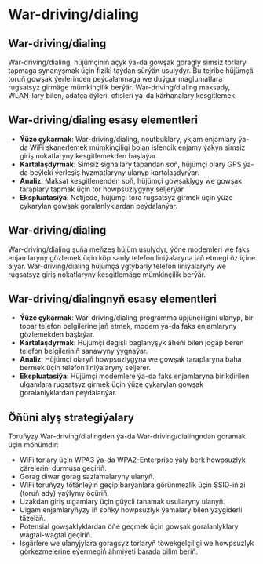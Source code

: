 # War-driving/dialing

## War-driving/dialing

War-driving/dialing, hüjümçiniň açyk ýa-da gowşak goragly simsiz torlary tapmaga synanyşmak üçin fiziki taýdan sürýän usulydyr. Bu tejribe hüjümçä toruň gowşak ýerlerinden peýdalanmaga we duýgur maglumatlara rugsatsyz girmäge mümkinçilik berýär. War-driving/dialing maksady, WLAN-lary bilen, adatça öýleri, ofisleri ýa-da kärhanalary kesgitlemek.

## War-driving/dialing esasy elementleri

- **Ýüze çykarmak**: War-driving/dialing, noutbuklary, ykjam enjamlary ýa-da WiFi skanerlemek mümkinçiligi bolan islendik enjamy ýakyn simsiz giriş nokatlaryny kesgitlemekden başlaýar.
- **Kartalaşdyrmak**: Simsiz signallary tapandan soň, hüjümçi olary GPS ýa-da beýleki ýerleşiş hyzmatlaryny ulanyp kartalaşdyrýar.
- **Analiz**: Maksat kesgitlenenden soň, hüjümçi gowşaklygy we gowşak taraplary tapmak üçin tor howpsuzlygyny seljerýär.
- **Ekspluatasiýa**: Netijede, hüjümçi tora rugsatsyz girmek üçin ýüze çykarylan gowşak goralanlyklardan peýdalanýar.

## War-driving/dialing

War-driving/dialing şuňa meňzeş hüjüm usulydyr, ýöne modemleri we faks enjamlaryny gözlemek üçin köp sanly telefon liniýalaryna jaň etmegi öz içine alýar. War-driving/dialing hüjümçä ygtybarly telefon liniýalaryny we rugsatsyz giriş nokatlaryny kesgitlemäge mümkinçilik berýär.

## War-driving/dialingnyň esasy elementleri

- **Ýüze çykarmak**: War-driving/dialing programma üpjünçiligini ulanyp, bir topar telefon belgilerine jaň etmek, modem ýa-da faks enjamlaryny gözlemekden başlaýar.
- **Kartalaşdyrmak**: Hüjümçi degişli baglanyşyk äheňi bilen jogap beren telefon belgileriniň sanawyny ýygnaýar.
- **Analiz**: Hüjümçi olaryň howpsuzlygyna we gowşak taraplaryna baha bermek üçin telefon liniýalaryny seljerer.
- **Ekspluatasiýa**: Hüjümçi modemlere ýa-da faks enjamlaryna birikdirilen ulgamlara rugsatsyz girmek üçin ýüze çykarylan gowşak goralanlyklardan peýdalanýar.

## Öňüni alyş strategiýalary

Toruňyzy War-driving/dialingden ýa-da War-driving/dialingndan goramak üçin möhümdir:

- WiFi torlary üçin WPA3 ýa-da WPA2-Enterprise ýaly berk howpsuzlyk çärelerini durmuşa geçiriň.
- Gorag diwar gorag sazlamalaryny ulanyň.
- WiFi toruňyzy tötänleýin geçip barýanlara görünmezlik üçin SSID-iňizi (toruň ady) ýaýlymy öçüriň.
- Uzakdan giriş ulgamlary üçin güýçli tanamak usullaryny ulanyň.
- Ulgam enjamlaryňyzy iň soňky howpsuzlyk ýamalary bilen yzygiderli täzeläň.
- Potensial gowşaklyklardan öňe geçmek üçin gowşak goralanlyklary wagtal-wagtal geçiriň.
- Işgärlere we ulanyjylara goragsyz torlaryň töwekgelçiligi we howpsuzlyk görkezmelerine eýermegiň ähmiýeti barada bilim beriň.